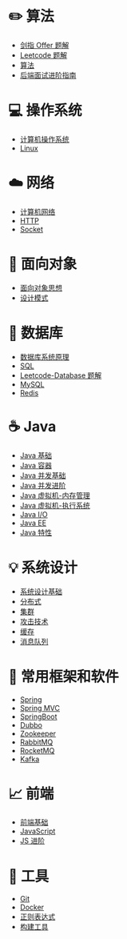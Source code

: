 

# ✏️ 算法

- [剑指 Offer 题解](notes/算法/剑指%20Offer%20题解%20-%20目录1.md) </br>
- [Leetcode 题解](notes/算法/Leetcode%20题解%20-%20目录1.md) </br>
- [算法](notes/算法/算法%20-%20目录1.md) </br>
- [后端面试进阶指南](https://xiaozhuanlan.com/CyC2018)

# 💻 操作系统

- [计算机操作系统](notes/操作系统/计算机操作系统%20-%20目录1.md) </br>
- [Linux](notes/操作系统/Linux.md)

# ☁️ 网络

- [计算机网络](notes/网络/计算机网络%20-%20目录1.md) </br>
- [HTTP](notes/网络/HTTP.md) </br>
- [Socket](notes/网络/Socket.md)

# 🎨 面向对象

- [面向对象思想](notes/OOP/面向对象思想.md)
- [设计模式](notes/OOP/设计模式%20-%20目录1.md)

# 💾 数据库

- [数据库系统原理](notes/数据库/数据库系统原理.md) </br>
- [SQL](notes/数据库/SQL.md) </br>
- [Leetcode-Database 题解](notes/数据库/Leetcode-Database%20题解.md) </br>
- [MySQL](notes/数据库/MySQL.md) </br>
- [Redis](notes/数据库/Redis.md)

# ☕️ Java 

- [Java 基础](notes/Java/Java%20基础.md) </br>
- [Java 容器](notes/Java/Java%20容器.md) </br>
- [Java 并发基础](notes/Java/Java%20并发基础.md) </br>
- [Java 并发进阶](notes/Java/Java%20并发进阶.md) </br>
- [Java 虚拟机-内存管理](notes/Java/Java%20虚拟机-内存管理.md) </br>
- [Java 虚拟机-执行系统](notes/Java/Java%20虚拟机-执行系统.md) </br>
- [Java I/O](notes/Java/Java%20IO.md)
- [Java EE](notes/Java/Java%20EE.md)
- [Java 特性](notes/Java/Java%20特性.md)

# 💡 系统设计

- [系统设计基础](notes/系统设计/系统设计基础.md) </br>
- [分布式](notes/系统设计/分布式.md) </br>
- [集群](notes/系统设计/集群.md) </br>
- [攻击技术](notes/系统设计/攻击技术.md) </br>
- [缓存](notes/系统设计/缓存.md) </br>
- [消息队列](notes/系统设计/消息队列.md)

# 🔨 常用框架和软件

- [Spring](notes/框架/Spring.md)
- [Spring MVC](notes/框架/Spring-MVC.md)
- [SpringBoot](notes/框架/SpringBoot.md)
- [Dubbo](notes/框架/Dubbo.md)
- [Zookeeper](notes/框架/Zookeeper.md)
- [RabbitMQ](notes/框架/RabbitMQ.md)
- [RocketMQ](notes/框架/RocketMQ.md)
- [Kafka](notes/框架/Kafka.md)

# 📈 前端

- [前端基础](notes/前端/前端基础.md)
- [JavaScript](notes/前端/JavaScript.md)
- [JS 进阶](notes/前端/JS-进阶.md)


# 🔧 工具

- [Git](notes/工具/Git.md) </br>
- [Docker](notes/工具/Docker.md) </br>
- [正则表达式](notes/工具/正则表达式.md) </br>
- [构建工具](notes/工具/构建工具.md)


